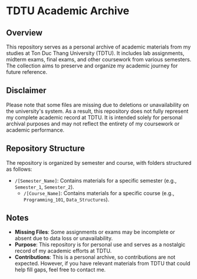 # TDTU Academic Archive

## Overview
This repository serves as a personal archive of academic materials from my studies at Ton Duc Thang University (TDTU). It includes lab assignments, midterm exams, final exams, and other coursework from various semesters. The collection aims to preserve and organize my academic journey for future reference.

## Disclaimer
Please note that some files are missing due to deletions or unavailability on the university's system. As a result, this repository does not fully represent my complete academic record at TDTU. It is intended solely for personal archival purposes and may not reflect the entirety of my coursework or academic performance.

## Repository Structure
The repository is organized by semester and course, with folders structured as follows:
- `/[Semester_Name]`: Contains materials for a specific semester (e.g., `Semester_1`, `Semester_2`).
  - `/[Course_Name]`: Contains materials for a specific course (e.g., `Programming_101`, `Data_Structures`).

## Notes
- **Missing Files**: Some assignments or exams may be incomplete or absent due to data loss or unavailability.
- **Purpose**: This repository is for personal use and serves as a nostalgic record of my academic efforts at TDTU.
- **Contributions**: This is a personal archive, so contributions are not expected. However, if you have relevant materials from TDTU that could help fill gaps, feel free to contact me.
